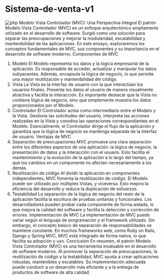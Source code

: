 # Sistema-de-venta-v1

![php](https://user-images.githubusercontent.com/71534078/127014295-557379ba-5a8b-4b71-a391-542d72a8e78d.jpg)
Modelo Vista Controlador (MVC): Una Perspectiva Integral
El patrón Modelo Vista Controlador (MVC) es un enfoque arquitectónico ampliamente utilizado en el desarrollo de software. Surgió como una solución para separar las preocupaciones y mejorar la modularidad, escalabilidad y mantenibilidad de las aplicaciones. En este ensayo, exploraremos los conceptos fundamentales de MVC, sus componentes y su importancia en el desarrollo de software moderno.
Componentes de MVC
1. Modelo
El Modelo representa los datos y la lógica empresarial de la aplicación. Es responsable de acceder, actualizar y manipular los datos subyacentes. Además, encapsula la lógica de negocio, lo que permite una mayor reutilización y mantenibilidad del código.
2. Vista
La Vista es la interfaz de usuario con la que interactúan los usuarios finales. Presenta los datos al usuario de manera visualmente atractiva y facilita la interacción. Es importante destacar que la Vista no contiene lógica de negocio, sino que simplemente muestra los datos proporcionados por el Modelo.
3. Controlador
El Controlador actúa como intermediario entre el Modelo y la Vista. Gestiona las solicitudes del usuario, interpreta las acciones realizadas en la Vista y coordina las operaciones correspondientes en el Modelo. Esencialmente, el Controlador dirige el flujo de la aplicación y garantiza que la lógica de negocio se mantenga separada de la interfaz de usuario.
Ventajas de MVC
1. Separación de preocupaciones
MVC promueve una clara separación entre los diferentes aspectos de una aplicación: la lógica de negocio, la presentación de datos y la interacción con el usuario. Esto facilita el mantenimiento y la evolución de la aplicación a lo largo del tiempo, ya que los cambios en un componente no afectan necesariamente a los demás.
2. Reutilización de código
Al dividir la aplicación en componentes independientes, MVC fomenta la reutilización de código. El Modelo puede ser utilizado por múltiples Vistas, y viceversa. Esto mejora la eficiencia del desarrollo y reduce la duplicación de esfuerzos.
3. Testabilidad
La separación de la lógica de negocio del resto de la aplicación facilita la escritura de pruebas unitarias y funcionales. Los desarrolladores pueden probar cada componente de forma aislada, lo que mejora la calidad del software y facilita la detección y corrección de errores.
Implementación de MVC
La implementación de MVC puede variar según el lenguaje de programación y el framework utilizado. Sin embargo, el concepto básico de separación de responsabilidades se mantiene constante. En muchos frameworks web, como Ruby on Rails, Django y Spring MVC, MVC está integrado de forma nativa, lo que facilita su adopción y uso.
Conclusión
En resumen, el patrón Modelo Vista Controlador (MVC) es una herramienta invaluable en el desarrollo de software moderno. Al promover la separación de preocupaciones, la reutilización de código y la testabilidad, MVC ayuda a crear aplicaciones robustas, mantenibles y escalables. Su implementación adecuada puede conducir a un desarrollo más eficiente y a la entrega de productos de software de alta calidad.

